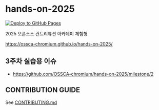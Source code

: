 # hands-on-2025

[![Deploy to GitHub Pages](https://github.com/OSSCA-chromium/hands-on-2025/actions/workflows/deploy.yml/badge.svg)](https://github.com/OSSCA-chromium/hands-on-2025/actions/workflows/deploy.yml)

2025 오픈소스 컨트리뷰션 아카데미 체험형

https://ossca-chromium.github.io/hands-on-2025/

## 3주차 실습용 이슈

- https://github.com/OSSCA-chromium/hands-on-2025/milestone/2

## CONTRIBUTION GUIDE

See [CONTRIBUTING.md](CONTRIBUTING.md)
